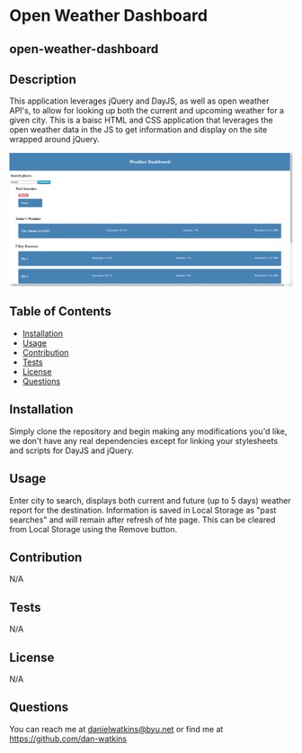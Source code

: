 # Open Weather Dashboard

## open-weather-dashboard

## Description

This application leverages jQuery and DayJS, as well as open weather API's, to allow for looking up both the current and upcoming weather for a given city. This is a baisc HTML and CSS application that leverages the open weather data in the JS to get information and display on the site wrapped around jQuery.

![Open Weather Dashboard](./assets/images/Weather-Dashboard.png)

## Table of Contents

- [Installation](#installation)
- [Usage](#usage)
- [Contribution](#contribution)
- [Tests](#tests)
- [License](#license)
- [Questions](#questions)

## Installation

Simply clone the repository and begin making any modifications you'd like, we don't have any real dependencies except for linking your stylesheets and scripts for DayJS and jQuery.

## Usage

Enter city to search, displays both current and future (up to 5 days) weather report for the destination. Information is saved in Local Storage as "past searches" and will remain after refresh of hte page. This can be cleared from Local Storage using the Remove button.

## Contribution

N/A

## Tests

N/A

## License

N/A

## Questions

You can reach me at danielwatkins@byu.net or find me at https://github.com/dan-watkins
